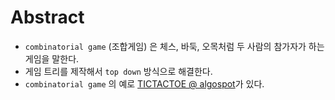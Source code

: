 # Abstract

- `combinatorial game` (조합게임) 은 체스, 바둑, 오목처럼 두 사람의
  참가자가 하는 게임을 말한다. 
- 게임 트리를 제작해서 `top down` 방식으로
  해결한다.
- `combinatorial game` 의 예로 [TICTACTOE @ algospot](/algospot/TICTACTOE/)가 있다.